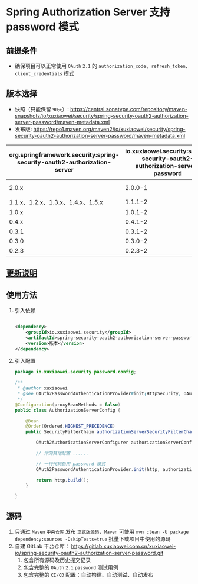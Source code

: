 # Spring Authorization Server 支持 password 模式

## 前提条件

- 确保项目可以正常使用 `OAuth` `2.1` 的 `authorization_code`、`refresh_token`、`client_credentials` 模式

## 版本选择

- 快照（只能保留 `90天`）:
  https://central.sonatype.com/repository/maven-snapshots/io/xuxiaowei/security/spring-security-oauth2-authorization-server-password/maven-metadata.xml
- 发布版:
  https://repo1.maven.org/maven2/io/xuxiaowei/security/spring-security-oauth2-authorization-server-password/maven-metadata.xml

| org.springframework.security:spring-security-oauth2-authorization-server | io.xuxiaowei.security:spring-security-oauth2-authorization-server-password | CI/CD Spring Boot 版本 |
|--------------------------------------------------------------------------|----------------------------------------------------------------------------|----------------------|
| 2.0.x                                                                    | 2.0.0-1                                                                    | 4.0.0-M2             |
| 1.1.x、1.2.x、1.3.x、1.4.x、1.5.x                                            | 1.1.1-2                                                                    | 3.5.5                |
| 1.0.x                                                                    | 1.0.1-2                                                                    | 3.5.5                |
| 0.4.x                                                                    | 0.4.1-2                                                                    | 2.7.18               |
| 0.3.1                                                                    | 0.3.1-2                                                                    | 2.7.18               |
| 0.3.0                                                                    | 0.3.0-2                                                                    | 2.7.18               |
| 0.2.3                                                                    | 0.2.3-2                                                                    | 2.7.18               |

## [更新说明](CHANGELOG.md)

## 使用方法

1. 引入依赖

    ```xml
    
    <dependency>
        <groupId>io.xuxiaowei.security</groupId>
        <artifactId>spring-security-oauth2-authorization-server-password</artifactId>
        <version>版本</version>
    </dependency>
    ```

2. 引入配置

    ```java
    package io.xuxiaowei.security.password.config;
    
    /**
     * @author xuxiaowei
     * @see OAuth2PasswordAuthenticationProvider#init(HttpSecurity, OAuth2AuthorizationServerConfigurer, OAuth2AuthorizationService, UserDetailsService)
     */
    @Configuration(proxyBeanMethods = false)
    public class AuthorizationServerConfig {
    
        @Bean
        @Order(Ordered.HIGHEST_PRECEDENCE)
        public SecurityFilterChain authorizationServerSecurityFilterChain(HttpSecurity http, OAuth2AuthorizationService authorizationService, UserDetailsService userDetailsService) throws Exception {
    
            OAuth2AuthorizationServerConfigurer authorizationServerConfigurer = new OAuth2AuthorizationServerConfigurer<>();
    
            // 你的其他配置 ......
    
            // 一行代码启用 password 模式
            OAuth2PasswordAuthenticationProvider.init(http, authorizationServerConfigurer, authorizationService, userDetailsService);
    
            return http.build();
        }
    
    }
    ```

## 源码

1. 只通过 `Maven` `中央仓库` 发布 `正式版源码`，`Maven` 可使用 `mvn clean -U package dependency:sources -DskipTests=true`
   批量下载项目中使用的源码
2. 自建 GitLab 平台仓库：
   https://gitlab.xuxiaowei.com.cn/xuxiaowei-io/spring-security-oauth2-authorization-server-password.git
    1. 包含所有源码及历史提交记录
    2. 包含完整的 `OAuth` `2.1` `password` 测试用例
    3. 包含完整的 `CI/CD` 配置：自动构建、自动测试、自动发布
